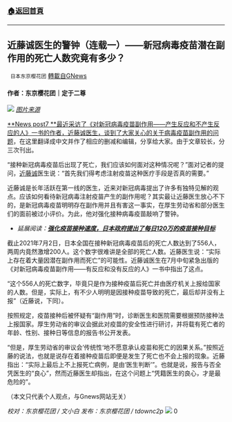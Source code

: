 ###  [:house:返回首頁](https://github.com/ourhimalayas/txt)
---


## 近藤诚医生的警钟（连载一）——新冠病毒疫苗潜在副作用的死亡人数究竟有多少？
` 日本东京樱花团` [轉載自GNews](https://gnews.org/zh-hans/1525992/)

#### 作者：东京樱花团｜定于二尊
![](https://assets.gnews.org/wp-content/uploads/2021/09/pasted-image-0-5.png)
[*图片来源*](https://s.rfi.fr/media/display/4fbce2ce-9ba6-11ea-a6c5-005056bf18d4/w:1280/p:16x9/cover-r4x3w1000-5ec6517fb7ce1-coronavirus-resultats-prometteurs-pour-un-vaccin.webp)

[**News post7 **最近采访了《对新冠病毒疫苗副作用——产生反应和不产生反应的人》一书的作者，近藤诚医生，谈到了大家关心的关于病毒疫苗副作用的问题](https://news.yahoo.co.jp/articles/8ac090ecc65acadabf406919cc9baf03faf4f01a)，在这里翻译成中文并作了相应的删减和编辑，分享给大家。由于文章较长，分三次刊出。

“接种新冠病毒疫苗后出现了死亡，我们应该如何面对这种情况呢？”面对记者的提问，[近藤诚](https://zh.wikipedia.org/wiki/%E8%BF%91%E8%97%A4%E8%AA%A0)医生说：“首先我们得考虑注射疫苗这种医疗手段是否真的需要。”

近藤诚是长年活跃在第一线的医生，近来对新冠病毒提出了许多有独特见解的观点。应该如何看待新冠病毒注射疫苗产生的副作用呢？其实最让近藤医生放心不下的，是新冠病毒疫苗明明存在副作用并且有害这一事实，在厚生劳动省和部分医生们的面前被过小评价。为此，他对强化接种病毒疫苗敲响了警钟。

- *延展阅读：*[***强化疫苗接种速度，日本政府提出了每日120万的疫苗接种目标***](https://www3.nhk.or.jp/news/html/20210709/k10013129481000.html)


截止2021年7月2日，日本全国在接种新冠病毒疫苗后的死亡人数达到了556人，两周内竟然激增200人。这个数字很难讲是全部的死亡人数。近藤医生说：“实际上存在着大量因潜在副作用而死亡”的可能性。近藤诚医生在7月中旬紧急出版的《对新冠病毒疫苗副作用——有反应和没有反应的人》一书中指出了这点。

“这个556人的死亡数字，毕竟只是作为接种疫苗后死亡并由医疗机关上报给国家的人数。但是，实际上，有不少人明明是因接种疫苗导致的死亡，最后却并没有上报”（近藤说，下同）。

按照规定，疫苗接种后被怀疑有“副作用”时，诊断医生和医院需要根据预防接种法上报国家。厚生劳动省的审议会据此对疫苗的安全性进行研讨，并将载有死亡者的年龄、性别、接种日等信息的报告书公开发表。

“但是，厚生劳动省的审议会’传统性‘地不愿意承认疫苗和死亡的因果关系。”按照近藤的说法，也就是说存在着接种疫苗后即便是发生了死亡也不会上报的现象。近藤指出：“实际上最后上不上报死亡病例，是由‘医生判断’”。也就是说，报告与否全凭医生的“良心”，然而近藤医生却指出，在这个问题上“凭籍医生的良心，才是最危险的”。

（本文只代表个人观点，与Gnews网站无关）

*校对：东京樱花团 / 文小白*
*发布：东京樱花团 / tdownc2p*
![](https://assets.gnews.org/wp-content/uploads/2021/07/image0-1-51.jpg)
0
